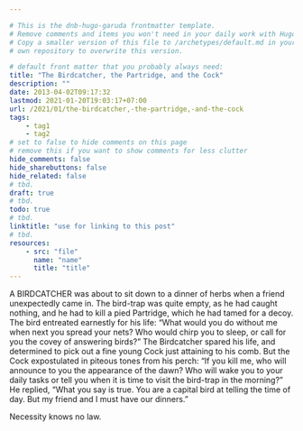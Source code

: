 ```yaml
---

# This is the dnb-hugo-garuda frontmatter template. 
# Remove comments and items you won't need in your daily work with Hugo.
# Copy a smaller version of this file to /archetypes/default.md in your
# own repository to overwrite this version.

# default front matter that you probably always need:
title: "The Birdcatcher, the Partridge, and the Cock"
description: ""
date: 2013-04-02T09:17:32
lastmod: 2021-01-20T19:03:17+07:00
url: /2021/01/the-birdcatcher,-the-partridge,-and-the-cock
tags:
    - tag1
    - tag2
# set to false to hide comments on this page
# remove this if you want to show comments for less clutter
hide_comments: false
hide_sharebuttons: false
hide_related: false
# tbd.
draft: true
# tbd.
todo: true
# tbd.
linktitle: "use for linking to this post"
# tbd.
resources:
    - src: "file"
      name: "name"
      title: "title"
---
```

A BIRDCATCHER was about to sit down to a dinner of herbs when a friend unexpectedly came in. The bird-trap was quite empty, as he had caught nothing, and he had to kill a pied Partridge, which he had tamed for a decoy. The bird entreated earnestly for his life: “What would you do without me when next you spread your nets? Who would chirp you to sleep, or call for you the covey of answering birds?” The Birdcatcher spared his life, and determined to pick out a fine young Cock just attaining to his comb. But the Cock expostulated in piteous tones from his perch: “If you kill me, who will announce to you the appearance of the dawn? Who will wake you to your daily tasks or tell you when it is time to visit the bird-trap in the morning?” He replied, “What you say is true. You are a capital bird at telling the time of day. But my friend and I must have our dinners.”

Necessity knows no law.
